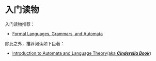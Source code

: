 # 入门读物

入门读物推荐：

- [Formal Languages, Grammars, and Automata](http://www.sti.uniurb.it/aldini/publications/lfga.pdf)

除此之外，推荐阅读如下巨著：

- [Introduction to Automata and Language Theory(aka ***Cinderella Book***)](http://infolab.stanford.edu/~ullman/ialc.html)

